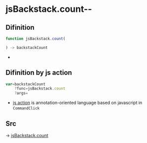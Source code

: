 # jsBackstack.count--

## Difinition

```js.js
function jsBackstack.count(

) -> backstackCount
```

- 


## Difinition by js action

```js.js
var=backstackCount
	?func=jsBackstack.count
	?args=

```

- [js action](#) is annotation-oriented language based on javascript in `CommandClick`



## Src

-> [jsBackstack.count](https://github.com/puutaro/CommandClick/blob/master/app/src/main/java/com/puutaro/commandclick/fragment_lib/terminal_fragment/js_interface/system/JsBackstack.kt#L12)


